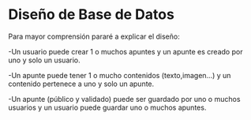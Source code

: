 # **Diseño de Base de Datos**

Para mayor comprensión pararé a explicar el diseño:

-Un usuario puede crear 1 o muchos apuntes y un apunte es creado por uno y solo un usuario.

-Un apunte puede tener 1 o mucho contenidos (texto,imagen...) y un contenido pertenece a uno y solo un apunte.

-Un apunte (público y validado) puede ser guardado por uno o muchos usuarios y un usuario puede guardar uno o muchos apuntes.

